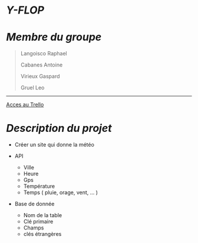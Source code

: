 # **_Y-FLOP_**

# **_Membre du groupe_**
>Langoisco Raphael
>
>Cabanes Antoine
>
>Virieux Gaspard 
>
>Gruel Leo
______________________________________________________________
[Acces au Trello](https://trello.com/b/PczBzbvn/y-flop)

# **_Description du projet_**

* Créer un site qui donne la météo

* API
  * Ville
  * Heure
  * Gps
  * Température
  * Temps ( pluie, orage, vent, ... )

* Base de donnée
  * Nom de la table
  * Clé primaire
  * Champs
  * clés étrangères
   
